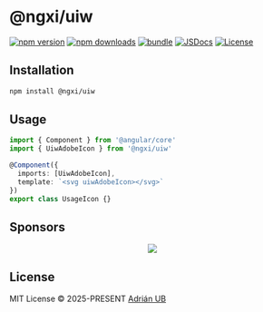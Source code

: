 # @ngxi/uiw

[![npm version][npm-version-src]][npm-version-href]
[![npm downloads][npm-downloads-src]][npm-downloads-href]
[![bundle][bundle-src]][bundle-href]
[![JSDocs][jsdocs-src]][jsdocs-href]
[![License][license-src]][license-href]

## Installation

```sh
npm install @ngxi/uiw
```

## Usage

```ts
import { Component } from '@angular/core'
import { UiwAdobeIcon } from '@ngxi/uiw'

@Component({
  imports: [UiwAdobeIcon],
  template: `<svg uiwAdobeIcon></svg>`
})
export class UsageIcon {}
```

## Sponsors

<p align="center">
  <a href="https://cdn.jsdelivr.net/gh/adrian-ub/static/sponsors.svg">
    <img src='https://cdn.jsdelivr.net/gh/adrian-ub/static/sponsors.svg'/>
  </a>
</p>

## License

MIT License © 2025-PRESENT [Adrián UB](https://github.com/adrian-ub)

<!-- Badges -->

[npm-version-src]: https://img.shields.io/npm/v/@ngxi/uiw?style=flat&colorA=080f12&colorB=1fa669
[npm-version-href]: https://npmjs.com/package/@ngxi/uiw
[npm-downloads-src]: https://img.shields.io/npm/dm/@ngxi/uiw?style=flat&colorA=080f12&colorB=1fa669
[npm-downloads-href]: https://npmjs.com/package/@ngxi/uiw
[bundle-src]: https://img.shields.io/bundlephobia/minzip/@ngxi/uiw?style=flat&colorA=080f12&colorB=1fa669&label=minzip
[bundle-href]: https://bundlephobia.com/result?p=@ngxi/uiw
[license-src]: https://img.shields.io/npm/l/@ngxi/uiw?style=flat&colorA=080f12&colorB=1fa669
[license-href]: https://github.com/adrian-ub/ngxi/blob/main/LICENSE
[jsdocs-src]: https://img.shields.io/badge/jsdocs-reference-080f12?style=flat&colorA=080f12&colorB=1fa669
[jsdocs-href]: https://www.jsdocs.io/package/@ngxi/uiw
